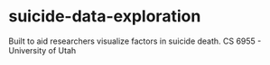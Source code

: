 # suicide-data-exploration
Built to aid researchers visualize factors in suicide death. CS 6955 - University of Utah
